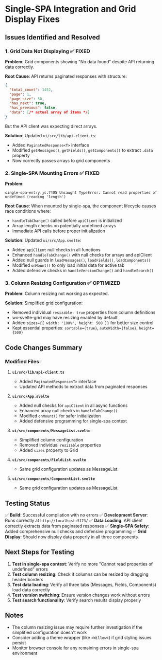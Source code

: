 # Single-SPA Integration and Grid Display Fixes

## Issues Identified and Resolved

### 1. Grid Data Not Displaying ✅ FIXED
**Problem**: Grid components showing "No data found" despite API returning data correctly.

**Root Cause**: API returns paginated responses with structure:
```json
{
  "total_count": 1452,
  "page": 1,
  "page_size": 50,
  "has_next": true,
  "has_previous": false,
  "data": [/* actual array of items */]
}
```

But the API client was expecting direct arrays.

**Solution**: Updated `ui/src/lib/api-client.ts`:
- Added `PaginatedResponse<T>` interface
- Modified `getMessages()`, `getFields()`, `getComponents()` to extract `.data` property
- Now correctly passes arrays to grid components

### 2. Single-SPA Mounting Errors ✅ FIXED
**Problem**: 
```
single-spa-entry.js:7405 Uncaught TypeError: Cannot read properties of undefined (reading 'length')
```

**Root Cause**: When mounted by single-spa, the component lifecycle causes race conditions where:
- `handleTabChange()` called before `apiClient` is initialized
- Array length checks on potentially undefined arrays
- Immediate API calls before proper initialization

**Solution**: Updated `ui/src/App.svelte`:
- Added `apiClient` null checks in all functions
- Enhanced `handleTabChange()` with null checks for arrays and apiClient
- Added null guards in `loadMessages()`, `loadFields()`, `loadComponents()`
- Modified `onMount()` to only load initial data for active tab
- Added defensive checks in `handleVersionChange()` and `handleSearch()`

### 3. Column Resizing Configuration ✅ OPTIMIZED
**Problem**: Column resizing not working as expected.

**Solution**: Simplified grid configuration:
- Removed individual `resizable: true` properties from column definitions
- wx-svelte-grid may have resizing enabled by default
- Added `sizes={{ width: "100%", height: 500 }}` for better size control
- Kept essential properties: `sortable={true}`, `autoWidth={false}`, `height={500}`

## Code Changes Summary

### Modified Files:
1. **`ui/src/lib/api-client.ts`**
   - Added `PaginatedResponse<T>` interface
   - Updated API methods to extract data from paginated responses

2. **`ui/src/App.svelte`**
   - Added null checks for `apiClient` in all async functions
   - Enhanced array null checks in `handleTabChange()`
   - Modified `onMount()` for safer initialization
   - Added defensive programming for single-spa context

3. **`ui/src/components/MessageList.svelte`**
   - Simplified column configuration
   - Removed individual `resizable` properties
   - Added `sizes` property to Grid

4. **`ui/src/components/FieldList.svelte`**
   - Same grid configuration updates as MessageList

5. **`ui/src/components/ComponentList.svelte`**
   - Same grid configuration updates as MessageList

## Testing Status

✅ **Build**: Successful compilation with no errors
✅ **Development Server**: Runs correctly at `http://localhost:5173/`
✅ **Data Loading**: API client correctly extracts data from paginated responses
✅ **Single-SPA Safety**: Added comprehensive null checks and defensive programming
✅ **Grid Display**: Should now display data properly in all three components

## Next Steps for Testing

1. **Test in single-spa context**: Verify no more "Cannot read properties of undefined" errors
2. **Test column resizing**: Check if columns can be resized by dragging header borders
3. **Test data loading**: Verify all three tabs (Messages, Fields, Components) load data correctly
4. **Test version switching**: Ensure version changes work without errors
5. **Test search functionality**: Verify search results display properly

## Notes

- The column resizing issue may require further investigation if the simplified configuration doesn't work
- Consider adding a theme wrapper (like `<Willow>`) if grid styling issues persist
- Monitor browser console for any remaining errors in single-spa environment
